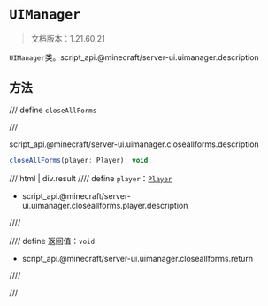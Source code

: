 # `UIManager`

> 文档版本：1.21.60.21

`UIManager`类。script_api.@minecraft/server-ui.uimanager.description

## 方法

/// define
`closeAllForms`


///

script_api.@minecraft/server-ui.uimanager.closeallforms.description

```js
closeAllForms(player: Player): void
```

/// html | div.result
//// define
`player`：[`Player`](../../server/alpha/player.md)

- script_api.@minecraft/server-ui.uimanager.closeallforms.player.description


////

//// define
返回值：`void`

- script_api.@minecraft/server-ui.uimanager.closeallforms.return


////

///

